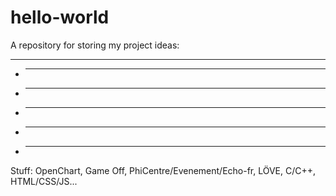 # hello-world
A repository for storing my project ideas: <hr/>
- <hr/>
- <hr/>
- <hr/>
- <hr/>
- <hr/>
Stuff: OpenChart, Game Off, PhiCentre/Evenement/Echo-fr, LÖVE, C/C++, HTML/CSS/JS...
